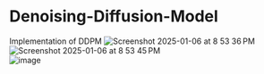 # Denoising-Diffusion-Model
Implementation of DDPM
![Screenshot 2025-01-06 at 8 53 36 PM](https://github.com/user-attachments/assets/dae2f6c0-c091-439e-acc1-9bd6618990f9) <br/>
![Screenshot 2025-01-06 at 8 53 45 PM](https://github.com/user-attachments/assets/f1103c50-8752-4850-bd9b-36e98b995c21) <br/>
![image](https://github.com/user-attachments/assets/1566e8e0-ac9d-4d06-9025-144220c4dec0)
